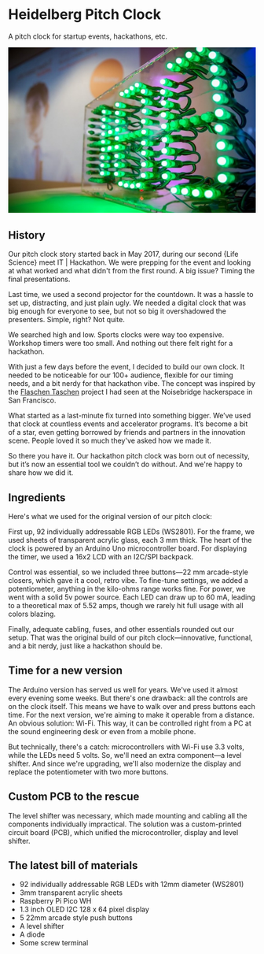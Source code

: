# Heidelberg Pitch Clock
A pitch clock for startup events, hackathons, etc.

![The original Heidelberg Pitch Clock in 2017](./pitch_clock_original_hackathon.jpeg)

## History

Our pitch clock story started back in May 2017, during our second {Life Science} meet IT | Hackathon. We were prepping for the event and looking at what worked and what didn't from the first round. A big issue? Timing the final presentations.

Last time, we used a second projector for the countdown. It was a hassle to set up, distracting, and just plain ugly. We needed a digital clock that was big enough for everyone to see, but not so big it overshadowed the presenters. Simple, right? Not quite.

We searched high and low. Sports clocks were way too expensive. Workshop timers were too small. And nothing out there felt right for a hackathon.

With just a few days before the event, I decided to build our own clock. It needed to be noticeable for our 100+ audience, flexible for our timing needs, and a bit nerdy for that hackathon vibe. The concept was inspired by the [Flaschen Taschen](https://www.noisebridge.net/wiki/Flaschen_Taschen) project I had seen at the Noisebridge hackerspace in San Francisco. 

What started as a last-minute fix turned into something bigger. We’ve used that clock at countless events and accelerator programs. It’s become a bit of a star, even getting borrowed by friends and partners in the innovation scene. People loved it so much they've asked how we made it.

So there you have it. Our hackathon pitch clock was born out of necessity, but it’s now an essential tool we couldn’t do without. And we're happy to share how we did it.

## Ingredients

Here's what we used for the original version of our pitch clock:

First up, 92 individually addressable RGB LEDs (WS2801). For the frame, we used sheets of transparent acrylic glass, each 3 mm thick. The heart of the clock is powered by an Arduino Uno microcontroller board. For displaying the timer, we used a 16x2 LCD with an I2C/SPI backpack.

Control was essential, so we included three buttons—22 mm arcade-style closers, which gave it a cool, retro vibe. To fine-tune settings, we added a potentiometer, anything in the kilo-ohms range works fine. For power, we went with a solid 5v power source. Each LED can draw up to 60 mA, leading to a theoretical max of 5.52 amps, though we rarely hit full usage with all colors blazing.

Finally, adequate cabling, fuses, and other essentials rounded out our setup. That was the original build of our pitch clock—innovative, functional, and a bit nerdy, just like a hackathon should be.

## Time for a new version

The Arduino version has served us well for years. We've used it almost every evening some weeks. But there's one drawback: all the controls are on the clock itself. This means we have to walk over and press buttons each time. For the next version, we're aiming to make it operable from a distance. An obvious solution: Wi-Fi. This way, it can be controlled right from a PC at the sound engineering desk or even from a mobile phone.

But technically, there's a catch: microcontrollers with Wi-Fi use 3.3 volts, while the LEDs need 5 volts. So, we'll need an extra component—a level shifter. And since we're upgrading, we'll also modernize the display and replace the potentiometer with two more buttons.

## Custom PCB to the rescue

The level shifter was necessary, which made mounting and cabling all the components individually impractical. The solution was a custom-printed circuit board (PCB), which unified the microcontroller, display and level shifter.

## The latest bill of materials

* 92 individually addressable RGB LEDs with 12mm diameter (WS2801)
* 3mm transparent acrylic sheets
* Raspberry Pi Pico WH
* 1.3 inch OLED I2C 128 x 64 pixel display
* 5 22mm arcade style push buttons
* A level shifter
* A diode
* Some screw terminal


